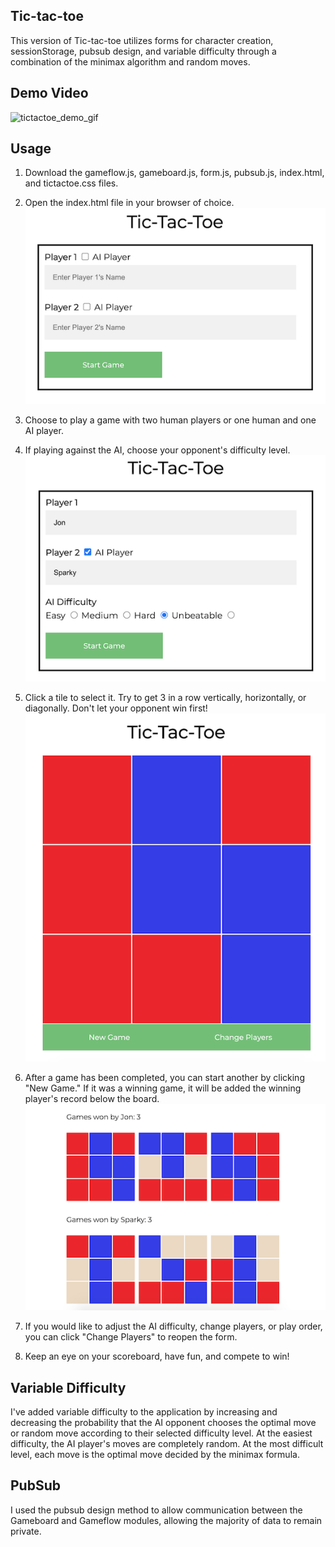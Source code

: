 ## Tic-tac-toe

This version of Tic-tac-toe utilizes forms for character creation, sessionStorage, pubsub design, and variable difficulty through a combination of the minimax algorithm and random moves.

## Demo Video

![tictactoe_demo_gif](https://user-images.githubusercontent.com/34390833/114447176-54c8b380-9b8f-11eb-88c3-bc8623ca0326.gif)


## Usage

1. Download the gameflow.js, gameboard.js, form.js, pubsub.js, index.html, and tictactoe.css files.

2. Open the index.html file in your browser of choice.
![Player creation form](https://github.com/jonslui/tictactoe_js/blob/master/README_images/Player_creation_form.png)

3. Choose to play a game with two human players or one human and one AI player.
4. If playing against the AI, choose your opponent's difficulty level.
![Difficulty selection](https://github.com/jonslui/tictactoe_js/blob/master/README_images/Difficulty_selection.png)

5. Click a tile to select it. Try to get 3 in a row vertically, horizontally, or diagonally. Don't let your opponent win first!
![Completed game](https://github.com/jonslui/tictactoe_js/blob/master/README_images/Completed_game.png)

6. After a game has been completed, you can start another by clicking "New Game." If it was a winning game, it will be added the winning player's record below the board.
![Scoreboard](https://github.com/jonslui/tictactoe_js/blob/master/README_images/Scoreboard.png)

7. If you would like to adjust the AI difficulty, change players, or play order, you can click "Change Players" to reopen the form.

8. Keep an eye on your scoreboard, have fun, and compete to win!

## Variable Difficulty

I've added variable difficulty to the application by increasing and decreasing the probability that the AI opponent chooses the optimal move or random move according to their selected difficulty level. At the easiest difficulty, the AI player's moves are completely random. At the most difficult level, each move is the optimal move decided by the minimax formula.

## PubSub

I used the pubsub design method to allow communication between the Gameboard and Gameflow modules, allowing the majority of data to remain private.

